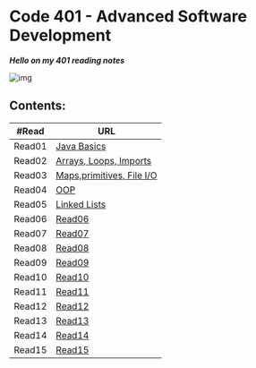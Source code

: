 # Code 401 - Advanced Software Development 

***Hello on my 401 reading notes***

![img](https://cdn1.iconfinder.com/data/icons/popicon-education/256/10-512.png)

## **Contents:**

| #Read     | URL |
| ----------- | ----------- |
| Read01|[Java Basics](https://heba1998.github.io/Reading-Note-/code401/Read01)|
|Read02|[Arrays, Loops, Imports](https://heba1998.github.io/Reading-Note-/code401/Read02)|
|Read03|[Maps,primitives, File I/O](https://heba1998.github.io/Reading-Note-/code401/Read03)|
|Read04|[OOP](./Read04)|
|Read05|[Linked Lists](./Read05)|
|Read06|[Read06](https://heba1998.github.io/Reading-Note-)|
|Read07|[Read07](https://heba1998.github.io/Reading-Note-)|
|Read08|[Read08](https://heba1998.github.io/Reading-Note-)|
|Read09|[Read09](https://heba1998.github.io/Reading-Note-)|
|Read10|[Read10](https://heba1998.github.io/Reading-Note-)|
|Read11|[Read11](https://heba1998.github.io/Reading-Note-)|
|Read12|[Read12](https://heba1998.github.io/Reading-Note-/code401)|
|Read13|[Read13](https://heba1998.github.io/Reading-Note-/code401)|
|Read14|[Read14](https://heba1998.github.io/Reading-Note-/code401)|
|Read15|[Read15](https://heba1998.github.io/Reading-Note-/code401)|
